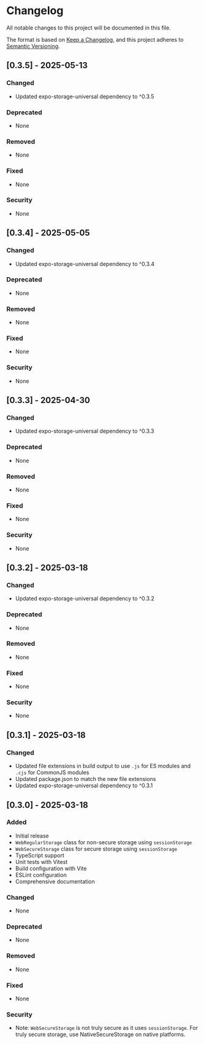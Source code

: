 # Changelog

All notable changes to this project will be documented in this file.

The format is based on [Keep a Changelog](https://keepachangelog.com/en/1.0.0/),
and this project adheres to [Semantic Versioning](https://semver.org/spec/v2.0.0.html).

## [0.3.5] - 2025-05-13

### Changed

- Updated expo-storage-universal dependency to ^0.3.5

### Deprecated

- None

### Removed

- None

### Fixed

- None

### Security

- None

## [0.3.4] - 2025-05-05

### Changed

- Updated expo-storage-universal dependency to ^0.3.4

### Deprecated

- None

### Removed

- None

### Fixed

- None

### Security

- None

## [0.3.3] - 2025-04-30

### Changed

- Updated expo-storage-universal dependency to ^0.3.3

### Deprecated

- None

### Removed

- None

### Fixed

- None

### Security

- None

## [0.3.2] - 2025-03-18

### Changed

- Updated expo-storage-universal dependency to ^0.3.2

### Deprecated

- None

### Removed

- None

### Fixed

- None

### Security

- None

## [0.3.1] - 2025-03-18

### Changed

- Updated file extensions in build output to use `.js` for ES modules and `.cjs` for CommonJS modules
- Updated package.json to match the new file extensions
- Updated expo-storage-universal dependency to ^0.3.1

## [0.3.0] - 2025-03-18

### Added

- Initial release
- `WebRegularStorage` class for non-secure storage using `sessionStorage`
- `WebSecureStorage` class for secure storage using `sessionStorage`
- TypeScript support
- Unit tests with Vitest
- Build configuration with Vite
- ESLint configuration
- Comprehensive documentation

### Changed

- None

### Deprecated

- None

### Removed

- None

### Fixed

- None

### Security

- Note: `WebSecureStorage` is not truly secure as it uses `sessionStorage`. For truly secure storage, use NativeSecureStorage on native platforms.
